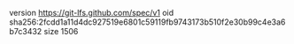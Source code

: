 version https://git-lfs.github.com/spec/v1
oid sha256:2fcdd1a11d4dc927519e6801c59119fb9743173b510f2e30b99c4e3a6b7c3432
size 1506
